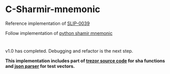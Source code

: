 # C-Sharmir-mnemonic
Reference implementation of [SLIP-0039](https://github.com/satoshilabs/slips/blob/master/slip-0039.md)

Follow implementation of [python shamir mnemonic](https://github.com/trezor/python-shamir-mnemonic/)

#
v1.0 has completed. Debugging and refactor is the next step.

**This implementation includes part of [trezor source code](https://github.com/trezor/trezor-firmware/tree/master/crypto) for sha functions and [json parser](https://github.com/DaveGamble/cJSON) for test vectors.**
